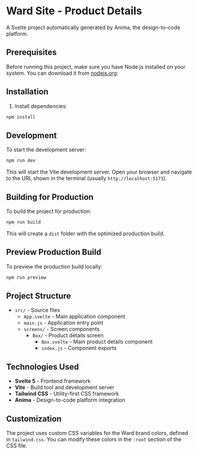 # Ward Site - Product Details

A Svelte project automatically generated by Anima, the design-to-code platform.

## Prerequisites

Before running this project, make sure you have Node.js installed on your system. You can download it from [nodejs.org](https://nodejs.org/).

## Installation

1. Install dependencies:
```bash
npm install
```

## Development

To start the development server:

```bash
npm run dev
```

This will start the Vite development server. Open your browser and navigate to the URL shown in the terminal (usually `http://localhost:5173`).

## Building for Production

To build the project for production:

```bash
npm run build
```

This will create a `dist` folder with the optimized production build.

## Preview Production Build

To preview the production build locally:

```bash
npm run preview
```

## Project Structure

- `src/` - Source files
  - `App.svelte` - Main application component
  - `main.js` - Application entry point
  - `screens/` - Screen components
    - `Box/` - Product details screen
      - `Box.svelte` - Main product details component
      - `index.js` - Component exports

## Technologies Used

- **Svelte 5** - Frontend framework
- **Vite** - Build tool and development server
- **Tailwind CSS** - Utility-first CSS framework
- **Anima** - Design-to-code platform integration

## Customization

The project uses custom CSS variables for the Ward brand colors, defined in `tailwind.css`. You can modify these colors in the `:root` section of the CSS file.
